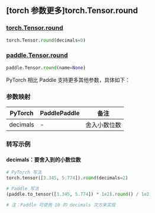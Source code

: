 ## [torch 参数更多]torch.Tensor.round

### [torch.Tensor.round](https://pytorch.org/docs/stable/generated/torch.Tensor.round.html#torch.Tensor.round)

```python
torch.Tensor.round(decimals=0)
```

### [paddle.Tensor.round](https://www.paddlepaddle.org.cn/documentation/docs/zh/develop/api/paddle/Tensor_cn.html#round-name-none)

```python
paddle.Tensor.round(name=None)
```

PyTorch 相比 Paddle 支持更多其他参数，具体如下：

### 参数映射
| PyTorch  | PaddlePaddle | 备注 |
| -------- | ------- | ------- |
| decimals | -       | 舍入小数位数 |

### 转写示例
#### decimals：要舍入到的小数位数
```python
# PyTorch 写法
torch.tensor([3.345, 5.774]).round(decimals=2)

# Paddle 写法
(paddle.to_tensor([3.345, 5.774]) * 1e2).round() / 1e2

# 注：Paddle 可使用 10 的 decimals 次方来实现
```
